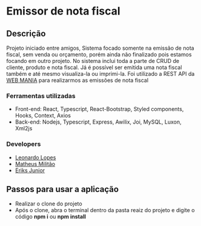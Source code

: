<h1>Emissor de nota fiscal</h1>

## Descrição
 Projeto iniciado entre amigos, Sistema focado somente na emissão de nota fiscal, sem venda ou orçamento, porém ainda não finalizado pois estamos focando em outro projeto.
 No sistema inclui toda a parte de CRUD de cliente, produto e nota fiscal. Já é possível ser emitida uma nota fiscal também e até mesmo visualiza-la ou imprimi-la.
 Foi utilizado a REST API da <a href="https://webmaniabr.com/docs/rest-api-nfe/">WEB MANIA</a> para realizarmos as emissões de nota fiscal
 
 ### Ferramentas utilizadas
 - Front-end: React, Typescript, React-Bootstrap, Styled components, Hooks, Context, Axios
 - Back-end: Nodejs, Typescript, Express, Awilix, Joi, MySQL, Luxon, Xml2js
 
 ### Developers
 - <a href="https://github.com/leobraboo">Leonardo Lopes</a>
 - <a href="https://github.com/militao36">Matheus Militão</a>
 - <a href="https://github.com/eriksjunior">Eriks Junior</a>
 
 
 ## Passos para usar a aplicação
 - Realizar o clone do projeto
 - Após o clone, abra o terminal dentro da pasta reaiz do projeto e digite o código <b>npm i</b> ou <b>npm install</b>
